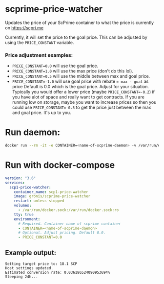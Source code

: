 # scprime-price-watcher
Updates the price of your ScPrime container to what the price is currently on https://scpri.me

Currently, it will set the price to the goal price. This can be adjusted by using the
`PRICE_CONSTANT` variable.

### Price adjustment examples:
- `PRICE_CONSTANT=0.0` will use the goal price.
- `PRICE_CONSTANT=1.0` will use the max price (don't do this lol).
- `PRICE_CONSTANT=0.5` will use the middle between max and goal price.
- `PRICE_CONSTANT=-1.0` will use goal price with rebate `= max - goal` as price
Default is 0.0 which is the goal price. Adjust for your situation. Typically you would offer
a lower price (maybe `PRICE_CONSTANT=-0.2`) if you have alot of space and really want to get
contracts. If you are running low on storage, maybe you want to increase prices so then you
could use `PRICE_CONSTANT=-0.5` to get the price just between the max and goal price. It's
up to you.

# Run daemon:
```bash
docker run --rm -it -e CONTAINER=<name-of-scprime-daemon> -v /var/run/docker.sock:/var/run/docker.sock:ro gronis/scprime-price-watcher
```

# Run with docker-compose
```yml
version: "3.6"
services:
  scp1-price-watcher:
    container_name: scp1-price-watcher
    image: gronis/scprime-price-watcher
    restart: unless-stopped
    volumes:
      - /var/run/docker.sock:/var/run/docker.sock:ro
    tty: true
    environment:
      # Required. Container name of scprime container
      - CONTAINER=<name-of-scprime-daemon>
      # Optional. Adjust pricing. Default 0.0.
      - PRICE_CONSTANT=0.0
```
## Example output:
```log
Setting target price to: 18.1 SCP
Host settings updated.
Estimated conversion rate: 0.036186524090953694%
Sleeping 24h...
```
